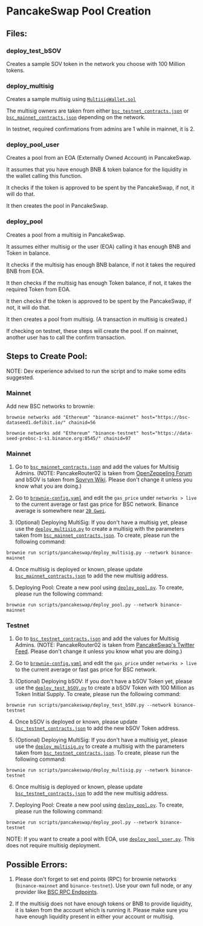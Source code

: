 # PancakeSwap Pool Creation

## Files:

### deploy_test_bSOV

Creates a sample SOV token in the network you choose with 100 Million tokens.

### deploy_multisig

Creates a sample multisig using [`MultisigWallet.sol`](../../contracts/multisig/MultiSigWallet.sol)

The multisig owners are taken from either [`bsc_testnet_contracts.json`](./bsc_testnet_contracts.json) or [`bsc_mainnet_contracts.json`](./bsc_mainnet_contracts.json) depending on the network.

In testnet, required confirmations from admins are 1 while in mainnet, it is 2.

### deploy_pool_user

Creates a pool from an EOA (Externally Owned Account) in PancakeSwap.

It assumes that you have enough BNB & token balance for the liquidity in the wallet calling this function.

It checks if the token is approved to be spent by the PancakeSwap, if not, it will do that.

It then creates the pool in PancakeSwap.

### deploy_pool

Creates a pool from a multisig in PancakeSwap.

It assumes either multisig or the user (EOA) calling it has enough BNB and Token in balance.

It checks if the multisig has enough BNB balance, if not it takes the required BNB from EOA.

It then checks if the multisig has enough Token balance, if not, it takes the required Token from EOA.

It then checks if the token is approved to be spent by the PancakeSwap, if not, it will do that.

It then creates a pool from multisig. (A transaction in multisig is created.)

If checking on testnet, these steps will create the pool. If on mainnet, another user has to call the confirm transaction.

## Steps to Create Pool:

NOTE: Dev experience advised to run the script and to make some edits suggested.


### Mainnet

Add new BSC networks to brownie:

```
brownie networks add "Ethereum" "binance-mainnet" host="https://bsc​-dataseed1.defibit.io/" chainid=56
```

```
brownie networks add "Ethereum" "binance-testnet" host="https://data-seed-prebsc-1-s1.binance.org:8545/" chainid=97
```

### Mainnet

1. Go to [`bsc_mainnet_contracts.json`](./bsc_mainnet_contracts.json) and add the values for Multisig Admins. (NOTE: PancakeRouter02 is taken from [OpenZeppeling Forum](https://forum.openzeppelin.com/t/psa-regarding-safemoon-forks-on-pancakeswap-transfers-not-working-read-this/7692) and bSOV is taken from [Sovryn Wiki](https://wiki.sovryn.app/en/technical-documents/mainnet-contract-addresses). Please don't change it unless you know what you are doing.)

2. Go to [`brownie-config.yaml`](../../brownie-config.yaml) and edit the `gas_price` under `networks > live` to the current average or fast gas price for BSC network. Binance average is somewhere near [`20 Gwei`](https://bscscan.com/chart/gasprice).

3. (Optional) Deploying MultiSig: If you don't have a multisig yet, please use the [`deploy_multisig.py`](./deploy_multisig.py) to create a multisig with the parameters taken from [`bsc_mainnet_contracts.json`](./bsc_mainnet_contracts.json). To create, please run the following command:

```
brownie run scripts/pancakeswap/deploy_multisig.py --network binance-mainnet
```

4. Once multisig is deployed or known, please update [`bsc_mainnet_contracts.json`](./bsc_mainnet_contracts.json) to add the new multisig address.

5. Deploying Pool: Create a new pool using [`deploy_pool.py`](./deploy_pool.py). To create, please run the following command:

```
brownie run scripts/pancakeswap/deploy_pool.py --network binance-mainnet
```

### Testnet

1. Go to [`bsc_testnet_contracts.json`](./bsc_testnet_contracts.json) and add the values for Multisig Admins. (NOTE: PancakeRouter02 is taken from [PancakeSwap's Twitter Feed](https://twitter.com/pancakeswap/status/1369547285160370182?lang=en). Please don't change it unless you know what you are doing.)

2. Go to [`brownie-config.yaml`](../../brownie-config.yaml) and edit the `gas_price` under `networks > live` to the current average or fast gas price for BSC network.

3. (Optional) Deploying bSOV: If you don't have a bSOV Token yet, please use the [`deploy_test_bSOV.py`](./deploy_test_bSOV.py) to create a bSOV Token with 100 Million as Token Initial Supply. To create, please run the following command:

```
brownie run scripts/pancakeswap/deploy_test_bSOV.py --network binance-testnet
```

4. Once bSOV is deployed or known, please update [`bsc_testnet_contracts.json`](./bsc_testnet_contracts.json) to add the new bSOV Token address.

5. (Optional) Deploying MultiSig: If you don't have a multisig yet, please use the [`deploy_multisig.py`](./deploy_multisig.py) to create a multisig with the parameters taken from [`bsc_testnet_contracts.json`](./bsc_testnet_contracts.json). To create, please run the following command:

```
brownie run scripts/pancakeswap/deploy_multisig.py --network binance-testnet
```

6. Once multisig is deployed or known, please update [`bsc_testnet_contracts.json`](./bsc_testnet_contracts.json) to add the new multisig address.

7. Deploying Pool: Create a new pool using [`deploy_pool.py`](./deploy_pool.py). To create, please run the following command:

```
brownie run scripts/pancakeswap/deploy_pool.py --network binance-testnet
```

NOTE: If you want to create a pool with EOA, use [`deploy_pool_user.py`](./deploy_pool_user.py). This does not require multisig deployment.

## Possible Errors:

1. Please don't forget to set end points (RPC) for brownie networks (`binance-mainnet` and `binance-testnet`). Use your own full node, or any provider like [BSC RPC Endpoints](https://docs.binance.org/smart-chain/developer/rpc.html).

2. If the multisig does not have enough tokens or BNB to provide liquidity, it is taken from the account which is running it. Please make sure you have enough liquidity present in either your account or multisig.
